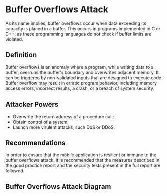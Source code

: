 # Buffer Overflows Attack

As its name implies, buffer overflows occur when data exceeding its capacity is placed in a buffer. This occurs in programs implemented in C or C++, as these programming languages do not check if buffer limits are violated.


## Definition

Buffer overflows is an anomaly where a program, while writing data to a buffer, overruns the buffer's boundary and overwrites adjacent memory. It can be triggered by non-validated inputs that are designed to execute code. Buffer overflow may result in erratic program behavior, including memory access errors, incorrect results, a crash, or a breach of system security.
 
## Attacker Powers

 * Overwrite the return address of a procedure call;
 * Obtain control of a system;
 * Launch more virulent attacks, such DoS or DDoS.

## Recommendations

In order to ensure that the mobile application is resilient or immune to the buffer overflows attack, it is recommended that the measures described in the good practice report and the security tests present in the full report are followed.
 
 
## Buffer Overflows Attack Diagram


